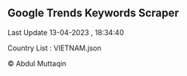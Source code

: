 

## Google Trends Keywords Scraper 
 
Last Update 13-04-2023 , 18:34:40

Country List :
VIETNAM.json



© Abdul Muttaqin 

